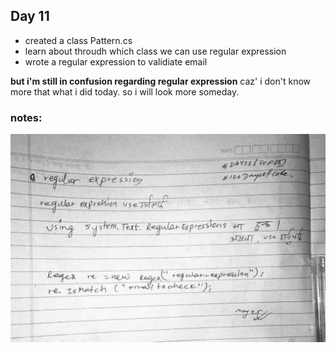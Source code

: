 ## Day 11

- created a class Pattern.cs
- learn about throudh which class we can use regular expression
- wrote a regular expression to validiate email

**but i'm still in confusion regarding regular expression** caz' i don't know more that what i did today. so i will look more someday.

### notes:
![Images](https://github.com/realtirtha/100DaysOfCode-ProgressTracker/blob/main/images/11a.jpg)